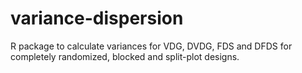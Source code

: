 # variance-dispersion
R package to calculate variances for VDG, DVDG, FDS and DFDS for completely randomized, blocked and split-plot designs.
